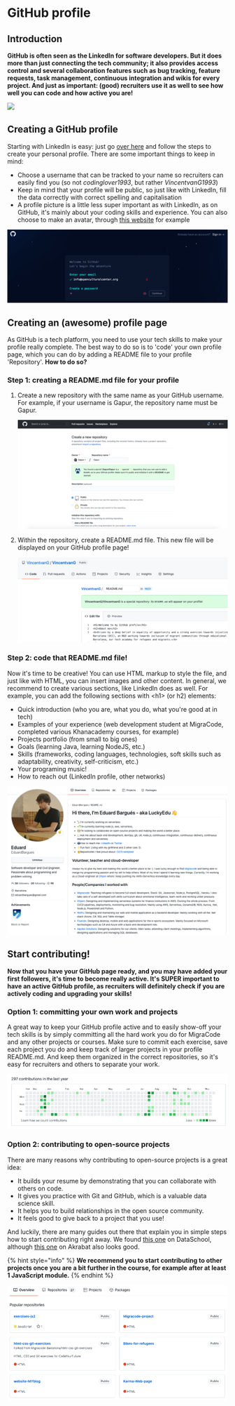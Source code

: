 # GitHub profile

## **Introduction**

**GitHub is often seen as the LinkedIn for software developers. But it does more than just connecting the tech community; it also provides access control and several collaboration features such as bug tracking, feature requests, task management, continuous integration and wikis for every project. And just as important: (good) recruiters use it as well to see how well you can code and how active you are!**

![](../../../.gitbook/assets/955-9558163\_transparent-github-logo.png)

## Creating a GitHub profile

Starting with LinkedIn is easy: just go [over here](https://github.com/signup?ref\_cta=Sign+up\&ref\_loc=header+logged+out\&ref\_page=%2F\&source=header-home) and follow the steps to create your personal profile. There are some important things to keep in mind:

* Choose a username that can be tracked to your name so recruiters can easily find you (so not _codinglover1993_, but rather _VincentvanG1993_)
* Keep in mind that your profile will be public, so just like with LinkedIn, fill the data correctly with correct spelling and capitalisation
* A profile picture is a little less super important as with LinkedIn, as on GitHub, it's mainly about your coding skills and experience. You can also choose to make an avatar, through [this website](https://personas.draftbit.com/) for example

![](<../../../.gitbook/assets/image (14).png>)

## Creating an (awesome) profile page

As GitHub is a tech platform, you need to use your tech skills to make your profile really complete. The best way to do so is to 'code' your own profile page, which you can do by adding a README file to your profile 'Repository'. **How to do so?**

### **Step 1: creating a README.md file for your profile**

1.  Create a new repository with the same name as your GitHub username. For example, if your username is Gapur, the repository name must be Gapur.

    <img src="../../../.gitbook/assets/image (27).png" alt="" data-size="original">
2.  Within the repository, create a README.md file. This new file will be displayed on your GitHub profile page!

    ![](<../../../.gitbook/assets/image (225).png>)

### Step 2: code that README.md file!

Now it's time to be creative! You can use HTML markup to style the file, and just like with HTML, you can insert images and other content. In general, we recommend to create various sections, like LinkedIn does as well. For example, you can add the following sections with \<h1> (or h2) elements:

* Quick introduction (who you are, what you do, what you're good at in tech)
* Examples of your experience (web development student at MigraCode, completed various Khanacademy courses, for example)
* Projects portfolio (from small to big ones)
* Goals (learning Java, learning NodeJS, etc.)
* Skills (frameworks, coding languages, technologies, soft skills such as adaptability, creativity, self-criticism, etc.)
* Your programing music!
* How to reach out (LinkedIn profile, other networks)

![](<../../../.gitbook/assets/image (103).png>)

## Start contributing!

**Now that you have your GitHub page ready, and you may have added your first followers, it's time to become really active. It's SUPER important to have an active GitHub profile, as recruiters will definitely check if you are actively coding and upgrading your skills!**

### **Option 1: committing your own work and projects**

A great way to keep your GitHub profile active and to easily show-off your tech skills is by simply committing all the hard work you do for MigraCode and any other projects or courses. Make sure to commit each exercise, save each project you do and keep track of larger projects in your profile README.md. And keep them organized in the correct repositories, so it's easy for recruiters and others to separate your work.

![GitHub automatically shows how active you are on your main profile page](<../../../.gitbook/assets/image (115).png>)

### Option 2: contributing to open-source projects

There are many reasons why contributing to open-source projects is a great idea:

* It builds your resume by demonstrating that you can collaborate with others on code.
* It gives you practice with Git and GitHub, which is a valuable data science skill.
* It helps you to build relationships in the open source community.
* It feels good to give back to a project that you use!

And luckily, there are many guides out there that explain you in simple steps how to start contributing right away. We found [this one](https://www.dataschool.io/how-to-contribute-on-github/) on DataSchool, although [this one](https://akrabat.com/the-beginners-guide-to-contributing-to-a-github-project/) on Akrabat also looks good.

{% hint style="info" %}
**We recommend you to start contributing to other projects once you are a bit further in the course, for example after at least 1 JavaScript module.**
{% endhint %}

![](<../../../.gitbook/assets/image (53).png>)

